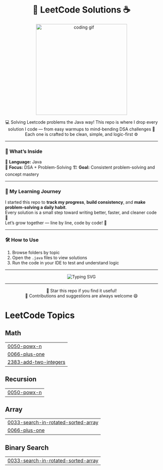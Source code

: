 <h1 align="center">🚀 LeetCode Solutions ☕</h1>

<p align="center">
  <img src="https://media.tenor.com/2uyENRmiUt0AAAAC/coding.gif" width="300" alt="coding gif"/>
</p>

<p align="center">
  💻 Solving Leetcode problems the Java way!  
  This repo is where I drop every solution I code — from easy warmups to mind-bending DSA challenges 🧠  
  Each one is crafted to be clean, simple, and logic-first ⚙️  
</p>

---

### 🧩 What’s Inside

📘 **Language:** Java  
🧠 **Focus:** DSA + Problem-Solving 
🏗 **Goal:** Consistent problem-solving and concept mastery 

---

### 🌱 My Learning Journey
I started this repo to **track my progress**, **build consistency**, and **make problem-solving a daily habit**.  
Every solution is a small step toward writing better, faster, and cleaner code 🌟  
Let’s grow together — line by line, code by code! 💪  

---



### 🛠 How to Use

1. Browse folders by topic  
2. Open the `.java` files to view solutions  
3. Run the code in your IDE to test and understand logic  

---

<p align="center">
  <img src="https://readme-typing-svg.herokuapp.com?font=Fira+Code&pause=1000&color=00C853&width=435&lines=Keep+Coding...;Keep+Learning...;Keep+Improving!+🔥" alt="Typing SVG" />
</p>

---

<p align="center">
  🌟 Star this repo if you find it useful!  
  <br/>
  💬 Contributions and suggestions are always welcome 😄
</p>

<!---LeetCode Topics Start-->
# LeetCode Topics
## Math
|  |
| ------- |
| [0050-powx-n](https://github.com/bunnybhargavi/Leetcode/tree/master/0050-powx-n) |
| [0066-plus-one](https://github.com/bunnybhargavi/Leetcode/tree/master/0066-plus-one) |
| [2383-add-two-integers](https://github.com/bunnybhargavi/Leetcode/tree/master/2383-add-two-integers) |
## Recursion
|  |
| ------- |
| [0050-powx-n](https://github.com/bunnybhargavi/Leetcode/tree/master/0050-powx-n) |
## Array
|  |
| ------- |
| [0033-search-in-rotated-sorted-array](https://github.com/bunnybhargavi/Leetcode/tree/master/0033-search-in-rotated-sorted-array) |
| [0066-plus-one](https://github.com/bunnybhargavi/Leetcode/tree/master/0066-plus-one) |
## Binary Search
|  |
| ------- |
| [0033-search-in-rotated-sorted-array](https://github.com/bunnybhargavi/Leetcode/tree/master/0033-search-in-rotated-sorted-array) |
<!---LeetCode Topics End-->
